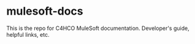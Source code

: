 # mulesoft-docs
This is the repo for C4HCO MuleSoft documentation.  Developer's guide, helpful links, etc.
